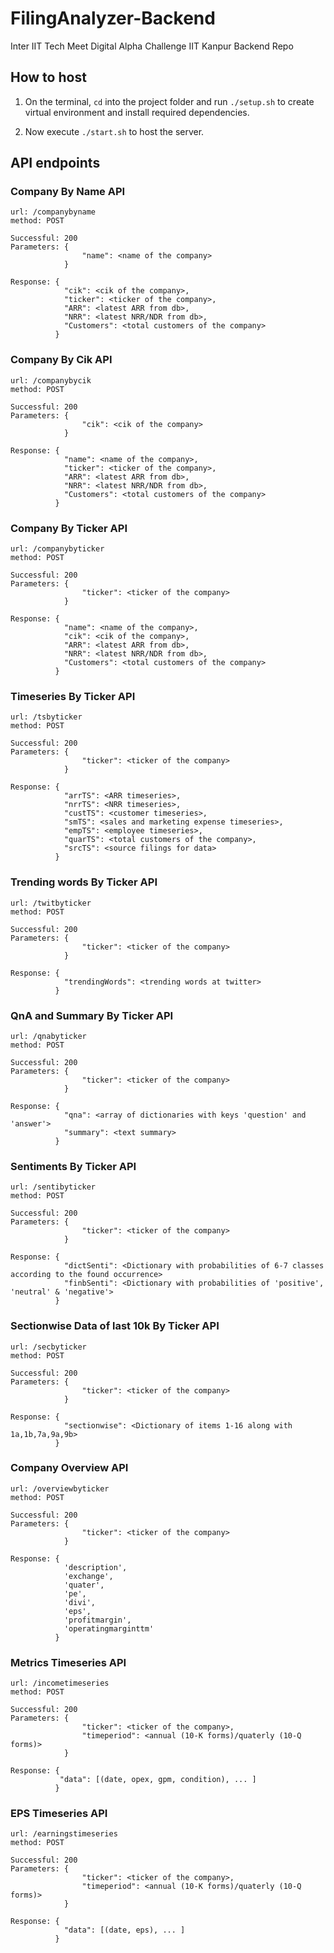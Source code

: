 # FilingAnalyzer-Backend
Inter IIT Tech Meet Digital Alpha Challenge IIT Kanpur Backend Repo

## How to host

1. On the terminal, `cd` into the project folder and run `./setup.sh` to create virtual environment and install required dependencies.

2. Now execute `./start.sh` to host the server.

## API endpoints

### Company By Name API
```
url: /companybyname
method: POST

Successful: 200
Parameters: {
                "name": <name of the company>
            }

Response: {
            "cik": <cik of the company>, 
            "ticker": <ticker of the company>,
            "ARR": <latest ARR from db>,
            "NRR": <latest NRR/NDR from db>,
            "Customers": <total customers of the company>
          }
```

### Company By Cik API
```
url: /companybycik
method: POST

Successful: 200
Parameters: {
                "cik": <cik of the company>
            }

Response: {
            "name": <name of the company>, 
            "ticker": <ticker of the company>,
            "ARR": <latest ARR from db>,
            "NRR": <latest NRR/NDR from db>,
            "Customers": <total customers of the company>
          }
```

### Company By Ticker API
```
url: /companybyticker
method: POST

Successful: 200
Parameters: {
                "ticker": <ticker of the company>
            }

Response: {
            "name": <name of the company>, 
            "cik": <cik of the company>,
            "ARR": <latest ARR from db>,
            "NRR": <latest NRR/NDR from db>,
            "Customers": <total customers of the company>
          }
```

### Timeseries By Ticker API
```
url: /tsbyticker
method: POST

Successful: 200
Parameters: {
                "ticker": <ticker of the company>
            }

Response: {
            "arrTS": <ARR timeseries>, 
            "nrrTS": <NRR timeseries>,
            "custTS": <customer timeseries>,
            "smTS": <sales and marketing expense timeseries>,
            "empTS": <employee timeseries>,
            "quarTS": <total customers of the company>,
            "srcTS": <source filings for data>            
          }
```

### Trending words By Ticker API
```
url: /twitbyticker
method: POST

Successful: 200
Parameters: {
                "ticker": <ticker of the company>
            }

Response: {
            "trendingWords": <trending words at twitter>            
          }
```

### QnA and Summary By Ticker API
```
url: /qnabyticker
method: POST

Successful: 200
Parameters: {
                "ticker": <ticker of the company>
            }

Response: {
            "qna": <array of dictionaries with keys 'question' and 'answer'> 
            "summary": <text summary>            
          }
```

### Sentiments By Ticker API
```
url: /sentibyticker
method: POST

Successful: 200
Parameters: {
                "ticker": <ticker of the company>
            }

Response: {
            "dictSenti": <Dictionary with probabilities of 6-7 classes according to the found occurrence> 
            "finbSenti": <Dictionary with probabilities of 'positive', 'neutral' & 'negative'>            
          }
```

### Sectionwise Data of last 10k By Ticker API
```
url: /secbyticker
method: POST

Successful: 200
Parameters: {
                "ticker": <ticker of the company>
            }

Response: {
            "sectionwise": <Dictionary of items 1-16 along with 1a,1b,7a,9a,9b>            
          }
```

### Company Overview API
```
url: /overviewbyticker
method: POST

Successful: 200
Parameters: {   
                "ticker": <ticker of the company>              
            }
            
Response: {
            'description',
            'exchange',
            'quater',
            'pe',
            'divi',
            'eps',
            'profitmargin',
            'operatingmarginttm'
          }
```

### Metrics Timeseries API
```
url: /incometimeseries
method: POST

Successful: 200
Parameters: {   
                "ticker": <ticker of the company>,
                "timeperiod": <annual (10-K forms)/quaterly (10-Q forms)>             
            }
            
Response: {
           "data": [(date, opex, gpm, condition), ... ]
          }
```

### EPS Timeseries API
```
url: /earningstimeseries
method: POST

Successful: 200
Parameters: {   
                "ticker": <ticker of the company>,
                "timeperiod": <annual (10-K forms)/quaterly (10-Q forms)>             
            }
            
Response: {
            "data": [(date, eps), ... ]
          }
```
